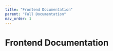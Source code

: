 ```yaml
---
title: "Frontend Documentation"
parent: "Full Documentation"
nav_order: 1
---
```


# Frontend Documentation